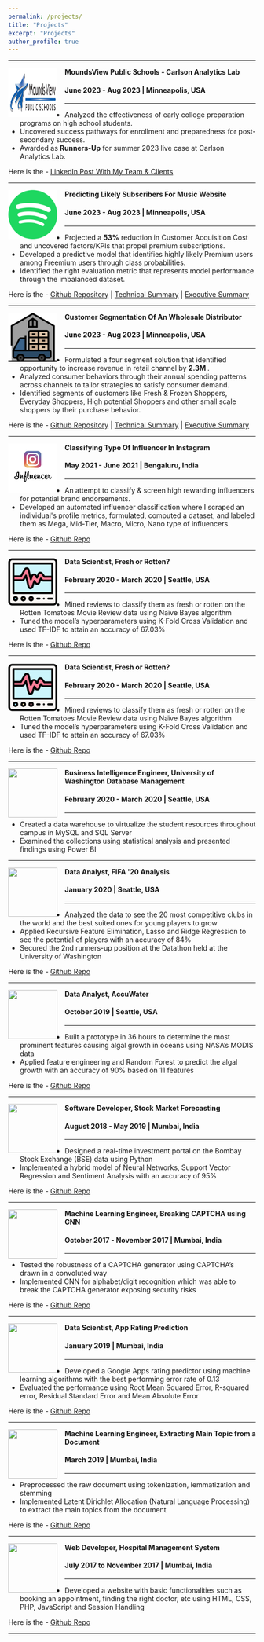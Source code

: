 ```yaml
---
permalink: /projects/
title: "Projects"
excerpt: "Projects"
author_profile: true
---
```


-----
<img align="left" height="100" width="100" src="../images/MV.jpg" style="padding-right:15px">

**MoundsView Public Schools - Carlson Analytics Lab**
#### June 2023 - Aug 2023 | Minneapolis, USA

-----
*	Analyzed the effectiveness of early college preparation programs on high school students.
*	Uncovered success pathways for enrollment and preparedness for post-secondary success.
*	Awarded as <strong>Runners-Up</strong> for summer 2023 live case at Carlson Analytics Lab. <br>

Here is the - [LinkedIn Post With My Team & Clients](https://www.linkedin.com/posts/carlson-analytics-lab_analytics-umnproud-activity-7099444600993419264-2eS6?utm_source=share&utm_medium=member_desktop)

-----

<img align="left" height="100" width="100" src="../images/MD.png" style="padding-right:15px">

**Predicting Likely Subscribers For Music Website**
#### June 2023 - Aug 2023 | Minneapolis, USA

-----
*	Projected a <strong>53%</strong> reduction in Customer Acquisition Cost and uncovered factors/KPIs that propel premium subscriptions.
*	Developed a predictive model that identifies highly likely Premium users among Freemium users through class probabilities.
*	Identified the right evaluation metric that represents model performance through the imbalanced dataset. <br>

Here is the - [Github Repository](https://github.com/praveenpkay/Freemium-To-Premium-Predict-Likely-Subscribers) | [Technical Summary](https://github.com/praveenpkay/Freemium-To-Premium-Predict-Likely-Subscribers/blob/main/Freemium%20to%20Premium%20Technical%20Document.pdf) | [Executive Summary](https://github.com/praveenpkay/Freemium-To-Premium-Predict-Likely-Subscribers/blob/main/XYZ%20-%20Freemium%20to%20Premium%20Deck.pdf)

-----
<img align="left" height="100" width="100" src="../images/WS.png" style="padding-right:15px">

**Customer Segmentation Of An Wholesale Distributor**
#### June 2023 - Aug 2023 | Minneapolis, USA

-----
*	Formulated a four segment solution that identified opportunity to increase revenue in retail channel by <strong>2.3M </strong>.
*	Analyzed consumer behaviors through their annual spending patterns across channels to tailor strategies to satisfy consumer demand.
*	Identified segments of customers like Fresh & Frozen Shoppers, Everyday Shoppers, High potential Shoppers and other small scale shoppers by their purchase behavior. <br>

Here is the - [Github Repository](https://github.com/praveenpkay/Customer-Segmentation-Wholesale-distributor) | [Technical Summary](https://github.com/praveenpkay/Customer-Segmentation-Wholesale-distributor/blob/main/Technical%20Document.pdf) | [Executive Summary](https://github.com/praveenpkay/Customer-Segmentation-Wholesale-distributor/blob/main/Executive%20Summary.pdf)

-----
<img align="left" height="100" width="100" src="../images/sales.jpg" style="padding-right:15px">

**Classifying Type Of Influencer In Instagram**
#### May 2021 - June 2021 | Bengaluru, India

-----
*	An attempt to classify & screen high rewarding influencers for potential brand endorsements. 
*	Developed an automated influencer classification where I scraped an individual's profile metrics, formulated, computed a dataset, and labeled them as Mega, Mid-Tier, Macro, Micro, Nano type of influencers.<br>

Here is the - [Github Repo](https://github.com/praveenpkay/Instagram-Influencer-Classification)

-----
<img align="left" height="100" width="100" src="../images/Rotten.png" style="padding-right:15px">

**Data Scientist, Fresh or Rotten?**
#### February 2020 - March 2020 | Seattle, USA

-----
*	Mined reviews to classify them as fresh or rotten on the Rotten Tomatoes Movie Review data using Naïve Bayes algorithm
*	Tuned the model’s hyperparameters using K-Fold Cross Validation and used TF-IDF to attain an accuracy of 67.03% <br>

Here is the - [Github Repo](https://github.com/aayush1909/Fresh-or-Rotten)

-----

<img align="left" height="100" width="100" src="../images/Rotten.png" style="padding-right:15px">

**Data Scientist, Fresh or Rotten?**
#### February 2020 - March 2020 | Seattle, USA

-----
*	Mined reviews to classify them as fresh or rotten on the Rotten Tomatoes Movie Review data using Naïve Bayes algorithm
*	Tuned the model’s hyperparameters using K-Fold Cross Validation and used TF-IDF to attain an accuracy of 67.03% <br>

Here is the - [Github Repo](https://github.com/aayush1909/Fresh-or-Rotten)

-----
<img align="left" height="100" width="100" src="../images/UW_Logo2.jpg" style="padding-right:15px">

**Business Intelligence Engineer, University of Washington Database Management**
#### February 2020 - March 2020 | Seattle, USA

-----
*	Created a data warehouse to virtualize the student resources throughout campus in MySQL and SQL Server
*	Examined the collections using statistical analysis and presented findings using Power BI <br>

-----
<img align="left" height="100" width="100" src="../images/fifa.png" style="padding-right:15px">

**Data Analyst, FIFA '20 Analysis**
#### January 2020 | Seattle, USA

-----
*	Analyzed the data to see the 20 most competitive clubs in the world and the best suited ones for young players to grow
*	Applied Recursive Feature Elimination, Lasso and Ridge Regression to see the potential of players with an accuracy of 84%
*	Secured the 2nd runners-up position at the Datathon held at the University of Washington <br>

Here is the - [Github Repo](https://github.com/aayush1909/Fifa_Analysis)

-----
<img align="left" height="100" width="100" src="../images/accuwater.jpg" style="padding-right:15px">

**Data Analyst, AccuWater**
#### October 2019 | Seattle, USA

-----
*	Built a prototype in 36 hours to determine the most prominent features causing algal growth in oceans using NASA’s MODIS data 
*	Applied feature engineering and Random Forest to predict the algal growth with an accuracy of 90% based on 11 features <br>

Here is the - [Github Repo](https://github.com/aayush1909/AccuWater)

-----
<img align="left" height="100" width="100" src="../images/stock_market.jpg" style="padding-right:15px">

**Software Developer, Stock Market Forecasting**
#### August 2018 - May 2019 | Mumbai, India

-----
*	Designed a real-time investment portal on the Bombay Stock Exchange (BSE) data using Python
*	Implemented a hybrid model of Neural Networks, Support Vector Regression and Sentiment Analysis with an accuracy of 95% <br>

Here is the - [Github Repo](https://github.com/aayush1909/Stock-Market-Forecasting)

-----
<img align="left" height="100" width="100" src="../images/captcha.png" style="padding-right:15px">

**Machine Learning Engineer, Breaking CAPTCHA using CNN**
#### October 2017 - November 2017 | Mumbai, India

-----
*	Tested the robustness of a CAPTCHA generator using CAPTCHA’s drawn in a convoluted way
*	Implemented CNN for alphabet/digit recognition which was able to break the CAPTCHA generator exposing security risks <br>

Here is the - [Github Repo](https://github.com/aayush1909/Breaking-Captcha-Using-Machine-Learning)

-----
<img align="left" height="100" width="100" src="../images/playstore.png" style="padding-right:15px">

**Data Scientist, App Rating Prediction**
#### January 2019 | Mumbai, India

-----
* Developed a Google Apps rating predictor using machine learning algorithms with the best performing error rate of 0.13
* Evaluated the performance using Root Mean Squared Error, R-squared error, Residual Standard Error and Mean Absolute Error <br>

Here is the - [Github Repo](https://github.com/aayush1909/App-Rating-Prediction)

-----
<img align="left" height="100" width="100" src="../images/topic_modeling.jpeg" style="padding-right:15px">

**Machine Learning Engineer, Extracting Main Topic from a Document**
#### March 2019 | Mumbai, India

-----
* Preprocessed the raw document using tokenization, lemmatization and stemming
* Implemented Latent Dirichlet Allocation (Natural Language Processing) to extract the main topics from the document <br>

Here is the - [Github Repo](https://github.com/aayush1909/Extracting-main-topics-using-LDA)

-----
<img align="left" height="100" width="100" src="../images/hospital.jpg" style="padding-right:15px">

**Web Developer, Hospital Management System**
#### July 2017 to November 2017 | Mumbai, India

-----
* Developed a website with basic functionalities such as booking an appointment, finding the right doctor, etc using HTML, CSS, PHP, JavaScript and Session Handling <br>

Here is the - [Github Repo](https://github.com/aayush1909/Hospital-Management-Website)

-----

